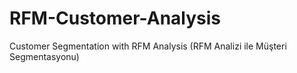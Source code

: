 # RFM-Customer-Analysis
Customer Segmentation with RFM Analysis (RFM Analizi ile Müşteri Segmentasyonu)
